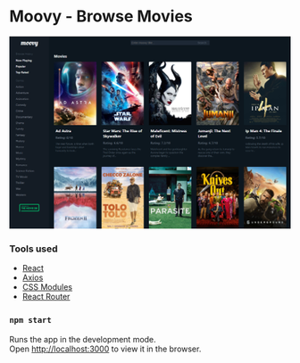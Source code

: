 # Moovy - Browse Movies

<p align="center">
  <img width="800" src="https://github.com/MilanStanojlovic/moovy-app/blob/master/docs/moovy.PNG">
</p>

### Tools used

* [React](https://reactjs.org/)
* [Axios](https://github.com/axios/axios)
* [CSS Modules](https://github.com/css-modules/css-modules)
* [React Router](https://github.com/ReactTraining/react-router)

### `npm start`

Runs the app in the development mode.<br />
Open [http://localhost:3000](http://localhost:3000) to view it in the browser.
